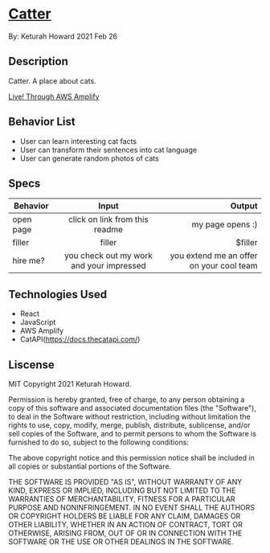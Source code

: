 # [Catter](https://master.d2rd0wm9h254t.amplifyapp.com/)

By: Keturah Howard 2021 Feb 26

## Description

Catter. A place about cats.

[Live! Through AWS Amplify
](https://master.d2rd0wm9h254t.amplifyapp.com/)

## Behavior List

- User can learn interesting cat facts
- User can transform their sentences into cat language
- User can generate random photos of cats

## Specs

| Behavior  |                  Input                   |                                   Output |
| --------- | :--------------------------------------: | ---------------------------------------: |
| open page |      click on link from this readme      |                         my page opens :) |
| filler    |                  filler                  |                                 \$filler |
| hire me?  | you check out my work and your impressed | you extend me an offer on your cool team |

## Technologies Used

- React
- JavaScript
- AWS Amplify
- CatAPI(https://docs.thecatapi.com/)

## Liscense

MIT Copyright 2021 Keturah Howard.

Permission is hereby granted, free of charge, to any person obtaining a copy of this software and associated documentation files (the "Software"), to deal in the Software without restriction, including without limitation the rights to use, copy, modify, merge, publish, distribute, sublicense, and/or sell copies of the Software, and to permit persons to whom the Software is furnished to do so, subject to the following conditions:

The above copyright notice and this permission notice shall be included in all copies or substantial portions of the Software.

THE SOFTWARE IS PROVIDED "AS IS", WITHOUT WARRANTY OF ANY KIND, EXPRESS OR IMPLIED, INCLUDING BUT NOT LIMITED TO THE WARRANTIES OF MERCHANTABILITY, FITNESS FOR A PARTICULAR PURPOSE AND NONINFRINGEMENT. IN NO EVENT SHALL THE AUTHORS OR COPYRIGHT HOLDERS BE LIABLE FOR ANY CLAIM, DAMAGES OR OTHER LIABILITY, WHETHER IN AN ACTION OF CONTRACT, TORT OR OTHERWISE, ARISING FROM, OUT OF OR IN CONNECTION WITH THE SOFTWARE OR THE USE OR OTHER DEALINGS IN THE SOFTWARE.
